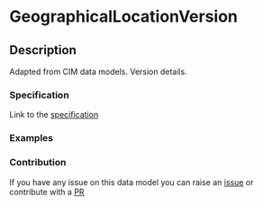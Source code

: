 # GeographicalLocationVersion

## Description 

Adapted from CIM data models. Version details.
### Specification

Link to the [specification](https://smart-data-models.github.io/dataModel.EnergyCIM/GeographicalLocationVersion/doc/spec.md)
### Examples
### Contribution

 If you have any issue on this data model you can raise an [issue](https://github.com/smart-data-models/dataModel.EnergyCIM/issues)  or contribute with a [PR](https://github.com/smart-data-models/dataModel.EnergyCIM/pulls)